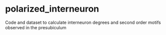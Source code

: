 # polarized_interneuron
Code and dataset to calculate interneuron degrees and second order motifs observed in the presubiculum
